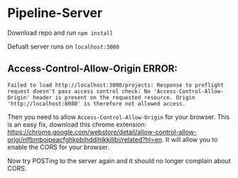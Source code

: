 # Pipeline-Server

Download repo and run `npm install`

Defualt server runs on `localhost:3000`

##  Access-Control-Allow-Origin ERROR:

```
Failed to load http://localhost:3000/projects: Response to preflight request doesn't pass access control check: No 'Access-Control-Allow-Origin' header is present on the requested resource. Origin 'http://localhost:8080' is therefore not allowed access.
```

Then you need to allow `Access-Control-Allow-Origin` for your browser. This is an easy fix, download this chrome extension:
https://chrome.google.com/webstore/detail/allow-control-allow-origi/nlfbmbojpeacfghkpbjhddihlkkiljbi/related?hl=en. It will allow you to enable the CORS for your browser. 

Now try POSTing to the server again and it should no longer complain about CORS.
